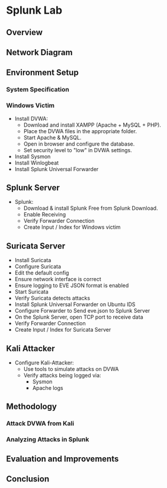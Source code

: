 # Splunk Lab

## Overview

## Network Diagram

## Environment Setup

### System Specification

### Windows Victim

- Install DVWA:
  - Download and install XAMPP (Apache + MySQL + PHP).
  - Place the DVWA files in the appropriate folder.
  - Start Apache & MySQL.
  - Open in browser and configure the database.
  - Set security level to "low" in DVWA settings.
- Install Sysmon
- Install Winlogbeat
- Install Splunk Universal Forwarder

## Splunk Server
- Splunk:
  - Download & install Splunk Free from Splunk Download.
  - Enable Receiving
  - Verify Forwarder Connection
  - Create Input / Index for Windows victim

## Suricata Server
- Install Suricata
- Configure Suricata
- Edit the default config
- Ensure network interface is correct
- Ensure logging to EVE JSON format is enabled
- Start Suricata
- Verify Suricata detects attacks
- Install Splunk Universal Forwarder on Ubuntu IDS
- Configure Forwarder to Send eve.json to Splunk Server
- On the Splunk Server, open TCP port to receive data
- Verify Forwarder Connection
- Create Input / Index for Suricata Server

## Kali Attacker

- Configure Kali-Attacker:
  - Use tools to simulate attacks on DVWA
  - Verify attacks being logged via:
    - Sysmon
    - Apache logs

## Methodology
### Attack DVWA from Kali
### Analyzing Attacks in Splunk
## Evaluation and Improvements
## Conclusion
